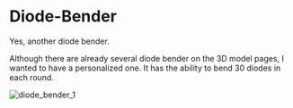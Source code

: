 # Diode-Bender
Yes, another diode bender.

Although there are already several diode bender on the 3D model pages, I wanted to have a personalized one. It has the ability to bend 30 diodes in each round.


![diode_bender_1](https://github.com/TheoriesStudio/Diode-Bender/assets/92544033/4674cd78-5d5e-410a-9232-1ff233e7c1ab)
